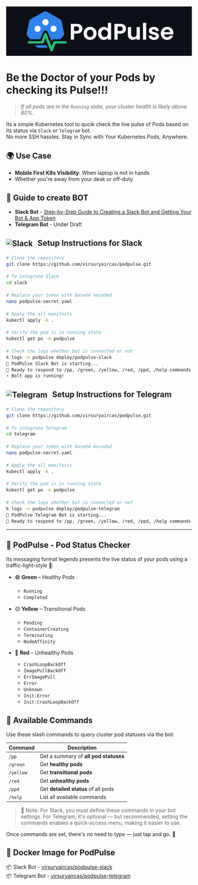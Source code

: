 <p align="center">
  <img src="https://github.com/virsuryaircas/podpulse/blob/main/pp-github-cover.png?raw=true" alt="PodPulse GitHub Cover"/>
</p>

# Be the Doctor of your Pods by checking its Pulse!!!

> *If all pods are in the `Running` state, your cluster health is likely above 80%.*

Its a simple Kubernetes tool to qucik check the live pulse of Pods based on its status via  `Slack` or `Telegram` bot.<br>
No more SSH hassles. Stay in Sync with Your Kubernetes Pods, Anywhere.

## 🌍 Use Case

- **Mobile First K8s Visibility**: When laptop is not in hands
-  Whether you're away from your desk or off-duty

## 🤖 Guide to create BOT

- **Slack Bot** - [Step-by-Step Guide to Creating a Slack Bot and Getting Your Bot & App Token](https://virsuryaircas.hashnode.dev/create-slack-bot-get-bot-app-token)
- **Telegram Bot** - Under Draft

<h2><img src="https://www.svgrepo.com/download/303320/slack-new-logo-logo.svg" alt="Slack" width="20" style="vertical-align:middle; margin-right:8px;" /> Setup Instructions for Slack</h2>

```bash
# Clone the repository
git clone https://github.com/virsuryaircas/podpulse.git

# To integrate Slack
cd slack

# Replace your token with base64 encoded
nano podpulse-secret.yaml

# Apply the all manifests
kubectl apply -k .

# Verify the pod is in running state
kubectl get po -n podpulse

# Check the logs whether bot is connected or not
k logs -n podpulse deploy/podpulse-slack
🤖 PodPulse Slack Bot is starting...
💬 Ready to respond to /pp, /green, /yellow, /red, /ppd, /help commands!
⚡️ Bolt app is running!
```
<h2><img src="https://upload.wikimedia.org/wikipedia/commons/8/83/Telegram_2019_Logo.svg" alt="Telegram" width="20" style="vertical-align:middle; margin-right:8px;" /> Setup Instructions for Telegram</h2>

```bash
# Clone the repository
git clone https://github.com/virsuryaircas/podpulse.git

# To integrate Telegram
cd telegram

# Replace your token with base64 encoded
nano podpulse-secret.yaml

# Apply the all manifests
kubectl apply -k .

# Verify the pod is in running state
kubectl get po -n podpulse

# Check the logs whether bot is connected or not
k logs -n podpulse deploy/podpulse-telegram
🤖 PodPulse Telegram Bot is starting...
💬 Ready to respond to /pp, /green, /yellow, /red, /ppd, /help commands!
```
---

## 📡 PodPulse - Pod Status Checker

Its messaging format legends presents the live status of your pods using a traffic-light-style 🚥:

- 🟢 **Green** – Healthy Pods  
  - `Running`  
  - `Completed`

- 🟡 **Yellow** – Transitional Pods
  - `Pending`  
  - `ContainerCreating`  
  - `Terminating`  
  - `NodeAffinity`

- 🔴 **Red** – Unhealthy Pods  
  - `CrashLoopBackOff`
  - `ImagePullBackOff`
  - `ErrImagePull`
  - `Error`
  - `Unknown`
  - `Init:Error`
  - `Init:CrashLoopBackOff`


## 📘 Available Commands

Use these slash commands to query cluster pod statuses via the bot:

| Command   | Description |
|-----------|-------------|
| `/pp`     | Get a summary of **all pod statuses** |
| `/green`  | Get **healthy pods**  |
| `/yellow` | Get **transitional pods**  |
| `/red`    | Get **unhealthy pods**  |
| `/ppd`    | Get **detailed status** of all pods |
| `/help`   | List all available commands |

> 💬 Note:
For Slack, you must define these commands in your bot settings.
For Telegram, it's optional — but recommended, setting the commands enables a quick-access menu, making it easier to use.

Once commands are set, there's no need to type — just tap and go. 🚀

## 🐳 Docker Image for PodPulse
📦 Slack Bot - [virsuryaircas/podpulse-slack](https://hub.docker.com/r/virsuryaircas/podpulse-slack) <br>
📦 Telegram Bot - [virsuryaircas/podpulse-telegram](https://hub.docker.com/r/virsuryaircas/podpulse-telegram)

